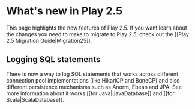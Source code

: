 <!--- Copyright (C) 2009-2015 Typesafe Inc. <http://www.typesafe.com> -->
# What's new in Play 2.5

This page highlights the new features of Play 2.5. If you want learn about the changes you need to make to migrate to Play 2.5, check out the [[Play 2.5 Migration Guide|Migration25]].

## Logging SQL statements

There is now a way to log SQL statements that works across different connection pool implementations (like HikariCP and BoneCP) and also different persistence mechanisms such as Anorm, Ebean and JPA. See more information about it works [[for Java|JavaDatabase]] and [[for Scala|ScalaDatabase]].
